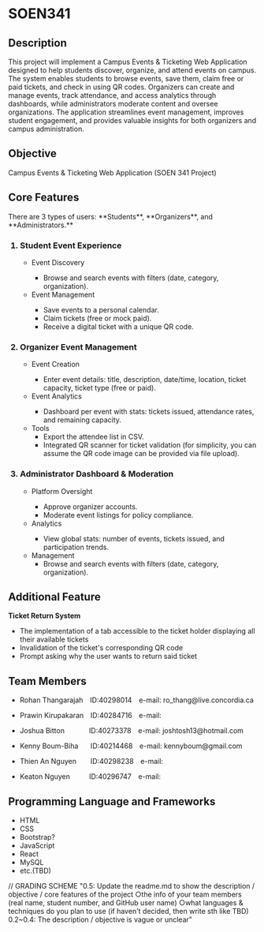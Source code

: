 <h1>SOEN341</h1> 
<h2>Description</h2>
This project will implement a Campus Events & Ticketing Web Application designed to help students discover, organize, and attend events on campus. The system enables students to browse events, save them, claim free or paid tickets, and check in using QR codes. Organizers can create and manage events, track attendance, and access analytics through dashboards, while administrators moderate content and oversee organizations. The application streamlines event management, improves student engagement, and provides valuable insights for both organizers and campus administration.


<h2>Objective</h2>
<p>Campus Events &amp; Ticketing Web Application (SOEN 341 Project)</p>
<h2>Core Features</h2>
There are 3 types of users: **Students**, **Organizers**, and **Administrators.**
<ol>
  <h3><li>Student Event Experience</h3>
    <ul>
      <li>Event Discovery</li>
        <ul>
          <li>Browse and search events with filters (date, category, organization).</li>
        </ul>  
      <li>Event Management</li>
         <ul>
          <li>Save events to a personal calendar.</li>
          <li>Claim tickets (free or mock paid).</li>
          <li> Receive a digital ticket with a unique QR code.</li>
        </ul> 
    </ul>
  </li>
  <h3><li>Organizer Event Management</h3>
    <ul>
      <li>Event Creation</li>
        <ul>
          <li>Enter event details: title, description, date/time, location, ticket capacity, ticket type (free or paid).</li>
        </ul>  
      <li>Event Analytics</li>
         <ul>
          <li>Dashboard per event with stats: tickets issued, attendance rates, and remaining capacity.</li>
        </ul>
      <li>Tools
         <ul>
           <li>Export the attendee list in CSV.</li>
           <li>Integrated QR scanner for ticket validation (for simplicity, you can assume the QR code image can be provided via file upload).</li>
        </ul>
      </li>
    </ul>
</li>
  <h3><li>Administrator Dashboard & Moderation</h3>
    <ul>
      <li>Platform Oversight</li>
        <ul>
          <li>Approve organizer accounts.</li>
          <li>Moderate event listings for policy compliance.</li>
        </ul>  
      <li>Analytics</li>
         <ul>
          <li>View global stats: number of events, tickets issued, and participation trends.</li>
        </ul> 
    </li>
    <li>Management
      <ul>
        <li>Browse and search events with filters (date, category, organization).</li>
      </ul>  
    </li>
  </ul>
</ol>

<h2>Additional Feature</h2>
<p><strong>Ticket Return System</strong></p>
<ul>
  <li>The implementation of a tab accessible to the ticket holder displaying all their available tickets</li>
  <li>Invalidation of the ticket's corresponding QR code</li>
  <li>Prompt asking why the user wants to return said ticket</li>
</ul>

<h2>Team Members</h2>
<ul>
<li><p>Rohan Thangarajah&emsp;ID:40298014&emsp;e-mail: ro_thang@live.concordia.ca</p></li>
<li><p>Prawin Kirupakaran&emsp;ID:40284716&emsp;e-mail:</p></li>
<li><p>Joshua Bitton&emsp;&emsp;&emsp;&nbsp;&nbsp;ID:40273378&emsp;e-mail: joshtosh13@hotmail.com</p></li>
<li><p>Kenny Boum-Biha&emsp;&ensp;&nbsp;ID:40214468&emsp;e-mail: kennyboum@gmail.com</p></li>
<li><p>Thien An Nguyen&emsp;&ensp;&nbsp;&nbsp;ID:40298238&emsp;e-mail:</p></li>
<li><p>Keaton Nguyen&emsp;&emsp;&ensp;&nbsp;ID:40296747&emsp;e-mail:</p></li>
</ul>

<h2>Programming Language and Frameworks</h2>
<ul>
<li>HTML</li>
<li>CSS</li>
<li>Bootstrap?</li>
<li>JavaScript</li>
<li>React</li>
<li>MySQL</li>
<li>etc.(TBD)</li>
</ul>

// GRADING SCHEME
"0.5: Update the readme.md to show the description / objective / core features of the project
       ○the info of your team members (real name, student number, and GitHub user name)
       ○what languages & techniques do you plan to use (if haven't decided, then write sth like TBD)
0.2~0.4: The description / objective is vague or unclear"
